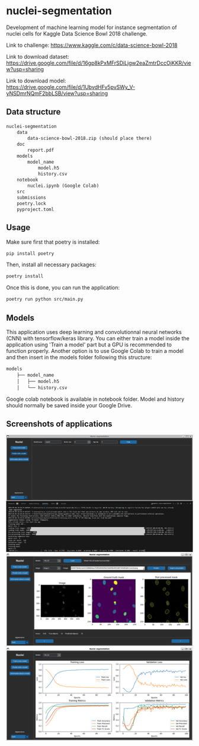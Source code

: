 # nuclei-segmentation

Development of machine learning model for instance segmentation of nuclei cells for Kaggle Data Science Bowl 2018 challenge. 

Link to challenge: https://www.kaggle.com/c/data-science-bowl-2018

Link to download dataset: https://drive.google.com/file/d/16gp8kPxMFrSDiLjgw2eaZmtrDccOjKKR/view?usp=sharing

Link to download model: https://drive.google.com/file/d/1UbvdHFv5pvSWy_V-yNSDmrNQmF2bbLSB/view?usp=sharing

## Data structure

```text
nuclei-segmentation
    data
        data-science-bowl-2018.zip (should place there)
    doc
        report.pdf
    models
        model_name
            model.h5
            history.csv
    notebook
        nuclei.ipynb (Google Colab)
    src
    submissions
    poetry.lock
    pyproject.toml
```

## Usage

Make sure first that poetry is installed:

```bash
pip install poetry
```

Then, install all necessary packages:

```bash
poetry install
```

Once this is done, you can run the application:

```bash
poetry run python src/main.py
```

## Models

This application uses deep learning and convolutionnal neural networks (CNN) with tensorflow/keras library. You can either train a model inside the application using 'Train a model' part but a GPU is recommended to function properly. Another option is to use Google Colab to train a model and then insert in the models folder following this structure:

```markdown
models
    ├── model_name
    │   ├── model.h5
    │   └── history.csv
```

Google colab notebook is available in notebook folder. Model and history should normally be saved inside your Google Drive.

## Screenshots of applications

![Training of a model with DSB dataset](screenshots/training.png)
![Prediction of nuclei with trained model with some metrics](screenshots/inference.png)
![Performance of a mode](screenshots/performance.png)